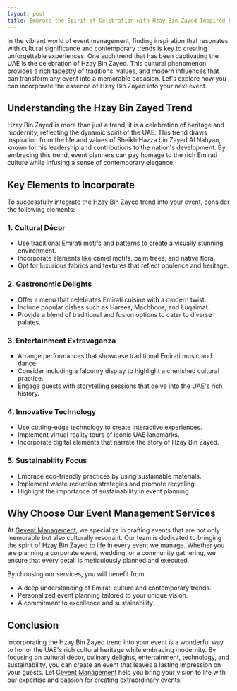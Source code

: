 ```yaml
---
layout: post
title: Embrace the Spirit of Celebration with Hzay Bin Zayed-Inspired Events
---
```



In the vibrant world of event management, finding inspiration that resonates with cultural significance and contemporary trends is key to creating unforgettable experiences. One such trend that has been captivating the UAE is the celebration of Hzay Bin Zayed. This cultural phenomenon provides a rich tapestry of traditions, values, and modern influences that can transform any event into a memorable occasion. Let's explore how you can incorporate the essence of Hzay Bin Zayed into your next event.

## Understanding the Hzay Bin Zayed Trend

Hzay Bin Zayed is more than just a trend; it is a celebration of heritage and modernity, reflecting the dynamic spirit of the UAE. This trend draws inspiration from the life and values of Sheikh Hazza bin Zayed Al Nahyan, known for his leadership and contributions to the nation's development. By embracing this trend, event planners can pay homage to the rich Emirati culture while infusing a sense of contemporary elegance.

## Key Elements to Incorporate

To successfully integrate the Hzay Bin Zayed trend into your event, consider the following elements:

### 1. **Cultural Décor**

- Use traditional Emirati motifs and patterns to create a visually stunning environment.
- Incorporate elements like camel motifs, palm trees, and native flora.
- Opt for luxurious fabrics and textures that reflect opulence and heritage.

### 2. **Gastronomic Delights**

- Offer a menu that celebrates Emirati cuisine with a modern twist.
- Include popular dishes such as Harees, Machboos, and Luqaimat.
- Provide a blend of traditional and fusion options to cater to diverse palates.

### 3. **Entertainment Extravaganza**

- Arrange performances that showcase traditional Emirati music and dance.
- Consider including a falconry display to highlight a cherished cultural practice.
- Engage guests with storytelling sessions that delve into the UAE's rich history.

### 4. **Innovative Technology**

- Use cutting-edge technology to create interactive experiences.
- Implement virtual reality tours of iconic UAE landmarks.
- Incorporate digital elements that narrate the story of Hzay Bin Zayed.

### 5. **Sustainability Focus**

- Embrace eco-friendly practices by using sustainable materials.
- Implement waste reduction strategies and promote recycling.
- Highlight the importance of sustainability in event planning.

## Why Choose Our Event Management Services

At [Gevent Management](https://geventm.com/), we specialize in crafting events that are not only memorable but also culturally resonant. Our team is dedicated to bringing the spirit of Hzay Bin Zayed to life in every event we manage. Whether you are planning a corporate event, wedding, or a community gathering, we ensure that every detail is meticulously planned and executed.

By choosing our services, you will benefit from:

- A deep understanding of Emirati culture and contemporary trends.
- Personalized event planning tailored to your unique vision.
- A commitment to excellence and sustainability.

## Conclusion

Incorporating the Hzay Bin Zayed trend into your event is a wonderful way to honor the UAE's rich cultural heritage while embracing modernity. By focusing on cultural décor, culinary delights, entertainment, technology, and sustainability, you can create an event that leaves a lasting impression on your guests. Let [Gevent Management](https://geventm.com/) help you bring your vision to life with our expertise and passion for creating extraordinary events.